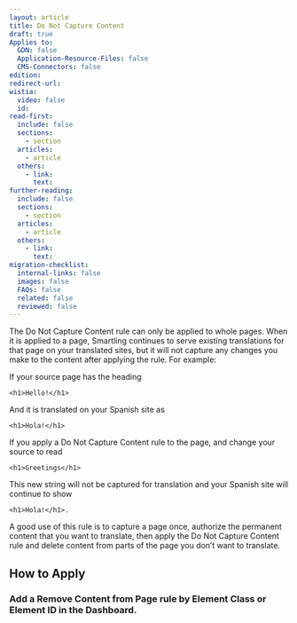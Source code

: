 ```yaml
---
layout: article
title: Do Not Capture Content
draft: true
Applies to:
  GDN: false
  Application-Resource-Files: false
  CMS-Connectors: false
edition:
redirect-url:
wistia:
  video: false
  id:
read-first:
  include: false
  sections:
    - section
  articles:
    - article
  others:
    - link:
      text:
further-reading:
  include: false
  sections:
    - section
  articles:
    - article
  others:
    - link:
      text:
migration-checklist:
  internal-links: false
  images: false
  FAQs: false
  related: false
  reviewed: false
---
```


The Do Not Capture Content rule can only be applied to whole pages. When it is applied to a page, Smartling continues to serve existing translations for that page on your translated sites, but it will not capture any changes you make to the content after applying the rule. For example:

If your source page has the heading

~~~
<h1>Hello!</h1>
~~~

And it is translated on your Spanish site as 

~~~
<h1>Hola!</h1>
~~~

If you apply a Do Not Capture Content rule to the page, and change your source to read

~~~
<h1>Greetings</h1>
~~~

This new string will not be captured for translation and your Spanish site will continue to show

~~~
<h1>Hola!</h1>.
~~~

A good use of this rule is to capture a page once, authorize the permanent content that you want to translate, then apply the Do Not Capture Content rule and delete content from parts of the page you don’t want to translate.

## How to Apply

### Add a Remove Content from Page rule by Element Class or Element ID in the Dashboard.




